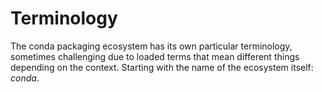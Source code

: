 # Terminology

The conda packaging ecosystem has its own particular terminology, sometimes challenging due to loaded terms that mean different things depending on the context. Starting with the name of the ecosystem itself: _conda_.
